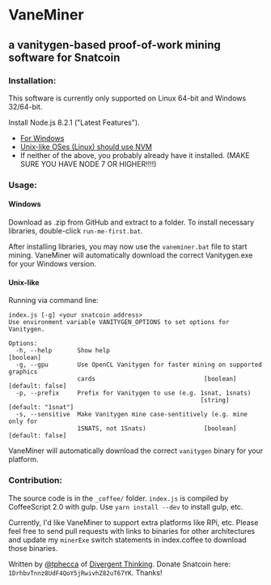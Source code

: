 # VaneMiner
## a vanitygen-based proof-of-work mining software for Snatcoin

### Installation:
This software is currently only supported on Linux 64-bit and Windows 32/64-bit.

Install Node.js 8.2.1 ("Latest Features").

 - [For Windows](https://nodejs.org/en/)
 - [Unix-like OSes (Linux) should use NVM](https://github.com/creationix/nvm)
 - If neither of the above, you probably already have it installed.
   (MAKE SURE YOU HAVE NODE 7 OR HIGHER!!!!)

### Usage:

#### Windows
Download as .zip from GitHub and extract to a folder.
To install necessary libraries, double-click `run-me-first.bat`.

After installing libraries, you may now use the `vaneminer.bat` file to start
mining. VaneMiner will automatically download the correct Vanitygen.exe for
your Windows version.

#### Unix-like
Running via command line:
```
index.js [-g] <your snatcoin address>
Use environment variable VANITYGEN_OPTIONS to set options for Vanitygen.

Options:
  -h, --help       Show help                                           [boolean]
  -g, --gpu        Use OpenCL Vanitygen for faster mining on supported graphics
                   cards                              [boolean] [default: false]
  -p, --prefix     Prefix for Vanitygen to use (e.g. 1snat, 1snats)
                                                     [string] [default: "1snat"]
  -s, --sensitive  Make Vanitygen mine case-sentitively (e.g. mine only for
                   1SNATS, not 1Snats)                [boolean] [default: false]
```

VaneMiner will automatically download the correct `vanitygen` binary for your
platform.

### Contribution:

The source code is in the `_coffee/` folder. `index.js` is compiled by
CoffeeScript 2.0 with gulp. Use `yarn install --dev` to install gulp, etc.

Currently, I'd like VaneMiner to support extra platforms like RPi, etc.
Please feel free to send pull requests with links to binaries for other
architectures and update my `minerExe` switch statements in index.coffee
to download those binaries.

Written by [@tphecca](https://github.com/tphecca) of [Divergent Thinking](http://github.com/DivergentThinking).
Donate Snatcoin here: `1DrhbvTnnz8UdF4QoY5jRwivhZ82uT67YK`. Thanks!
